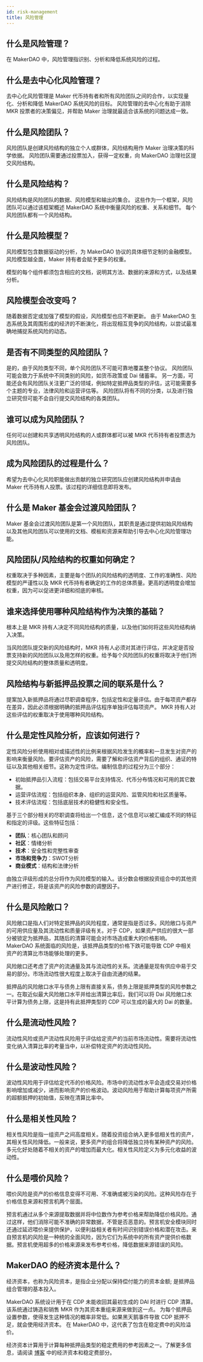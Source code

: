 ```yaml
---
id: risk-management
title: 风险管理
---
```


## 什么是风险管理？

在 MakerDAO 中，风险管理指识别、分析和降低系统风险的过程。


## 什么是去中心化风险管理？

去中心化风险管理是 Maker 代币持有者和所有风险团队之间的合作，以实现量化、分析和降低 MakerDAO 系统风险的目标。 风险管理的去中心化有助于消除 MKR 投票者的决策偏见，并帮助 Maker 治理就最适合该系统的问题达成一致。

## 什么是风险团队？


风险团队是创建风险结构的独立个人或群体，风险结构用作 Maker 治理决策的科学依据。 风险团队需要通过投票加入，获得一定权重，向 MakerDAO 治理社区提交风险结构。

## 什么是风险结构？

风险结构是风险团队的数据、风险模型和输出的集合。 这些作为一个框架，风险团队可以通过该框架概述 MakerDAO 系统中衡量风险的权重、关系和细节。 每个风险团队都有一个风险结构。

## 什么是风险模型？

风险模型包含数据驱动的分析，为 MakerDAO 协议的具体细节定制的金融模型。风险模型越全面，Maker 持有者会赋予更多的权重。

模型的每个组件都须包含相应的文档，说明其方法、数据的来源和方式，以及结果分析。


## 风险模型会改变吗？

随着数据否定或加强了模型的假设，风险模型也应不断更新。 由于 MakerDAO 生态系统及其周围形成的经济的不断演化，将出现相互竞争的风险结构，以尝试最准确地捕捉系统风险的动态。

## 是否有不同类型的风险团队？

是的，由于风险类型不同，单个风险团队不可能可靠地覆盖整个协议。 风险团队可能会致力于系统中不同类别的风险，如货币政策或 Dai 储蓄率。 另一方面，可能还会有风险团队关注更广泛的领域，例如特定抵押品类型的评估，这可能需要多个主题的专业，法律风险和运营评估等。 风险团队将有不同的分类，以及进行独立研究但可能不会自行提交风险结构的各类团队。

## 谁可以成为风险团队？

任何可以创建和共享透明风险结构的人或群体都可以被 MKR 代币持有者投票选为风险团队。


## 成为风险团队的过程是什么？

希望为去中心化风险职能做出贡献的独立研究团队应创建风险结构并申请由 Maker 代币持有人投票。该过程的详细信息即将发布。


## 什么是 Maker 基金会过渡风险团队？

Maker 基金会过渡风险团队是第一个风险团队，其职责是通过提供初始风险结构以及其他风险团队可以使用的文档、模板和资源来帮助引导去中心化风险管理功能。

## 风险团队/风险结构的权重如何确定？

权重取决于多种因素，主要是每个团队的风险结构的透明度、工作的准确性、风险模型的严谨性以及 MKR 代币持有者确定的工作的总体质量。更高的透明度会增加权重，因为可以促进更详细和彻底的审核。


## 谁来选择使用哪种风险结构作为决策的基础？

根本上是 MKR 持有人决定不同风险结构的质量，以及他们如何将这些风险结构纳入决策。

当风险团队提交新的风险结构时，MKR 持有人必须对其进行评估，并决定是否投票支持新的风险团队以及用怎样的权重。给予每个风险团队的权重将取决于他们所提交风险结构的整体质量和透明度。


## 风险结构与新抵押品投票之间的联系是什么？

提案加入新抵押品将通过尽职调查程序，包括定性和定量评估。由于每项资产都存在差异，因此必须根据明确的抵押品评估程序单独评估每项资产。 MKR 持有人对这些评估的权重取决于使用哪种风险结构。


## 什么是定性风险分析，应该如何进行？

定性风险分析使用相对或描述性的比例来根据风险发生的概率和一旦发生对资产的影响来衡量风险。要评估资产的风险，需要了解和评估资产背后的组织、通证的特征以及其他相关细节。这称为定性评估。编制信息的过程分为三个部分：

* 初始抵押品引入流程：包括交易平台支持情况、代币分布情况和可用的其它数据。
* 运营评估流程：包括组织本身、组织的运营风险、监管风险和社区质量等。
* 技术评估流程：包括底层技术的稳健性和安全性。

基于三个部分相关的尽职调查将给出一个信息，这个信息可以被汇编成不同的特征和指定的评级。这些特征包括：

* **团队**：核心团队和顾问
* **社区**：情绪分析
* **技术**：安全性和完整性审查
* **市场和竞争力**：SWOT分析
* **商业模式**：结构和法律分析

由独立评级形成的总分将作为风险模型的输入。该分数会根据投资组合中的其他资产进行修正，将是该资产的风险参数的调整因子。

## 什么是风险敞口？

风险敞口是指人们对特定抵押品的风险程度，通常是指是否过多。风险敞口与资产的可用供应量及其流动性和质量评级有关。对于 CDP，如果资产供应的很大一部分被锁定为抵押品，其随后的清算可能会对市场造成重大的价格影响。 MakerDAO 系统面临的风险是，该抵押品类型的价格下跌可能导致 CDP 中相关资产的清算比市场能够处理的更多。

风险敞口还考虑了资产的流通量及其与流动性的关系。流通量是现有供应中易于交易的部分。市场流动性很大程度上取决于自由流通的结果。

抵押品的风险敞口水平与债务上限有直接关系，债务上限是抵押类型的风险参数之一。在取近似最大风险敞口水平并给出清算比率后，我们可以将 Dai 风险敞口水平计算为债务上限，这是持有此抵押类型的 CDP 可以生成的最大的 Dai 的数量。


## 什么是流动性风险？


流动性风险或资产流动性风险用于评估给定资产的当前市场流动性。需要将流动性变化纳入清算比率的考量当中，以补偿特定资产的流动性风险。


## 什么是波动性风险？

波动性风险用于评估给定代币的价格风险。市场中的流动性水平会造成交易对价格影响增加或减少，进而影响资产的价格波动。波动风险用于帮助计算每项资产所需的超额抵押的初始值，反映在清算比率中。

## 什么是相关性风险？

相关性风险是指一组资产之间高度相关。随着投资组合纳入更多低相关性的资产，其相关性风险降低。一般来说，更多资产的组合将降低独立持有某种资产的风险。多元化好处随着不相关的资产的增加而最大化。相关性风险定义为多元化收益的波动性。

## 什么是喂价风险？

喂价风险是资产的价格信息变得不可用、不准确或被污染的风险。这种风险存在于价格信息来源和预言机两个层面。

预言机通过从多个来源提取数据并将中位数作为参考价格来帮助降低价格风险。通过这样，他们消除可能不准确的异常数据，不管是否恶意的。预言机安全模块同时还通过延迟喂价来提供保护，以便利益相关者有时间识别错误价格和潜在攻击。来自预言机的风险是一种统的全面风险，因为它们为系统中的所有资产提供价格数据。预言机使用超多的价格来源来发布参考价格，降低数据来源错误的风险。

## MakerDAO 的经济资本是什么？

经济资本，也称为风险资本，是指企业分配以保持偿付能力的资本金额; 是抵押品组合管理的基本投入。

MakerDAO 系统设计用于在 CDP 未能收回其最初生成的 DAI 时进行 CDP 清算。该系统通过铸造和销售 MKR 作为其资本重组来源来做到这一点。 为每个抵押品设置参数，使得发生这种情况的概率非常低。如果黑天鹅事件导致 CDP 抵押不足，就会使用经济资本。 在 MakerDAO 中，这代表了包含在稳定费中的风险溢价。

经济资本计算用于计算每种抵押品类型的稳定费用的参考因素之一。了解更多信息，请阅读 [博客](https://mp.weixin.qq.com/s/9RCi70m9thvwOeFvE5wO3A) 中的经济资本和稳定费部分。